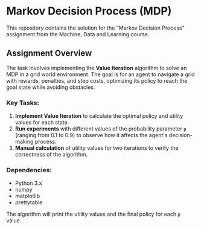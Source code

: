 # Markov Decision Process (MDP)

This repository contains the solution for the "Markov Decision Process" assignment from the Machine, Data and Learning course.

## Assignment Overview

The task involves implementing the **Value Iteration** algorithm to solve an MDP in a grid world environment. The goal is for an agent to navigate a grid with rewards, penalties, and step costs, optimizing its policy to reach the goal state while avoiding obstacles.

### Key Tasks:
1. **Implement Value Iteration** to calculate the optimal policy and utility values for each state.
2. **Run experiments** with different values of the probability parameter `p` (ranging from 0.1 to 0.9) to observe how it affects the agent's decision-making process.
3. **Manual calculation** of utility values for two iterations to verify the correctness of the algorithm.

### Dependencies:
- Python 3.x
- numpy
- matplotlib
- prettytable

The algorithm will print the utility values and the final policy for each `p` value.
